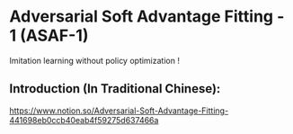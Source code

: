 # Adversarial Soft Advantage Fitting - 1 (ASAF-1)
Imitation learning without policy optimization !

## Introduction (In Traditional Chinese):
https://www.notion.so/Adversarial-Soft-Advantage-Fitting-441698eb0ccb40eab4f59275d637466a
